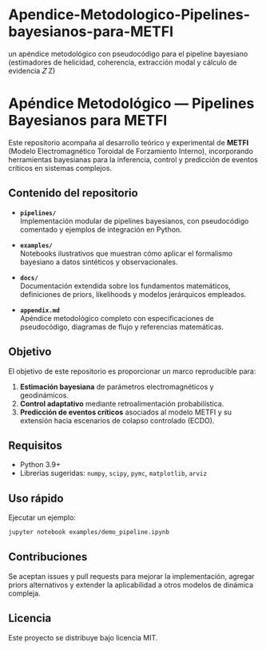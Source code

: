 # Apendice-Metodologico-Pipelines-bayesianos-para-METFI
un apéndice metodológico con pseudocódigo para el pipeline bayesiano (estimadores de helicidad, coherencia, extracción modal y cálculo de evidencia  𝑍 Z)
# Apéndice Metodológico — Pipelines Bayesianos para METFI

Este repositorio acompaña al desarrollo teórico y experimental de **METFI** (Modelo Electromagnético Toroidal de Forzamiento Interno), incorporando herramientas bayesianas para la inferencia, control y predicción de eventos críticos en sistemas complejos.

## Contenido del repositorio

- **`pipelines/`**  
  Implementación modular de pipelines bayesianos, con pseudocódigo comentado y ejemplos de integración en Python.

- **`examples/`**  
  Notebooks ilustrativos que muestran cómo aplicar el formalismo bayesiano a datos sintéticos y observacionales.

- **`docs/`**  
  Documentación extendida sobre los fundamentos matemáticos, definiciones de priors, likelihoods y modelos jerárquicos empleados.

- **`appendix.md`**  
  Apéndice metodológico completo con especificaciones de pseudocódigo, diagramas de flujo y referencias matemáticas.

## Objetivo

El objetivo de este repositorio es proporcionar un marco reproducible para:

1. **Estimación bayesiana** de parámetros electromagnéticos y geodinámicos.
2. **Control adaptativo** mediante retroalimentación probabilística.
3. **Predicción de eventos críticos** asociados al modelo METFI y su extensión hacia escenarios de colapso controlado (ECDO).

## Requisitos

- Python 3.9+
- Librerías sugeridas: `numpy`, `scipy`, `pymc`, `matplotlib`, `arviz`

## Uso rápido

Ejecutar un ejemplo:

```bash
jupyter notebook examples/demo_pipeline.ipynb
```

## Contribuciones

Se aceptan issues y pull requests para mejorar la implementación, agregar priors alternativos y extender la aplicabilidad a otros modelos de dinámica compleja.

## Licencia

Este proyecto se distribuye bajo licencia MIT.

